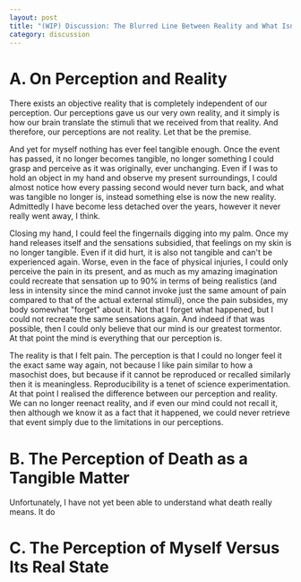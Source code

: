 ```yaml
---
layout: post
title: "(WIP) Discussion: The Blurred Line Between Reality and What Isn't"
category: discussion
---
```



# A. On Perception and Reality
There exists an objective reality that is completely independent of our perception. Our perceptions gave us our very own reality, and it simply is how our brain translate the stimuli that we received from that reality. And therefore, our perceptions are not reality. Let that be the premise.

And yet for myself nothing has ever feel tangible enough. Once the event has passed, it no longer becomes tangible, no longer something I could grasp and perceive as it was originally, ever unchanging. Even if I was to hold an object in my hand and observe my present surroundings, I could almost notice how every passing second would never turn back, and what was tangible no longer is, instead something else is now the new reality. Admittedly I have become less detached over the years, however it never really went away, I think.

Closing my hand, I could feel the fingernails digging into my palm. Once my hand releases itself and the sensations subsidied, that feelings on my skin is no longer tangible. Even if it did hurt, it is also not tangible and can't be experienced again. Worse, even in the face of physical injuries, I could only perceive the pain in its present, and as much as my amazing imagination could recreate that sensation up to 90% in terms of being realistics (and less in intensity since the mind cannot invoke just the same amount of pain compared to that of the actual external stimuli), once the pain subsides, my body somewhat "forget" about it. Not that I forget what happened, but I could not recreate the same sensations again. And indeed if that was possible, then I could only believe that our mind is our greatest tormentor. At that point the mind is everything that our perception is.

The reality is that I felt pain. The perception is that I could no longer feel it the exact same way again, not because I like pain similar to how a masochist does, but because if it cannot be reproduced or recalled similarly then it is meaningless. Reproducibility is a tenet of science experimentation. At that point I realised the difference between our perception and reality. We can no longer reenact reality, and if even our mind could not recall it, then although we know it as a fact that it happened, we could never retrieve that event simply due to the limitations in our perceptions.

# B. The Perception of Death as a Tangible Matter
Unfortunately, I have not yet been able to understand what death really means. It do

# C. The Perception of Myself Versus Its Real State
